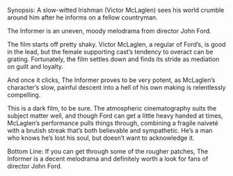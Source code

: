 Synopsis: A slow-witted Irishman (Victor McLaglen) sees his world crumble around him after he informs on a fellow countryman.

The Informer is an uneven, moody melodrama from director John Ford.

The film starts off pretty shaky.  Victor McLaglen, a regular of Ford’s, is good in the lead, but the female supporting cast’s tendency to overact can be grating.  Fortunately, the film settles down and finds its stride as mediation on guilt and loyalty. 

And once it clicks, The Informer proves to be very potent, as McLaglen’s character’s slow, painful descent into a hell of his own making is relentlessly compelling. 

This is a dark film, to be sure.  The atmospheric cinematography suits the subject matter well, and though Ford can get a little heavy handed at times, McLaglen’s performance pulls things through, combining a fragile naiveté with a brutish streak that’s both believable and sympathetic.  He’s a man who knows he’s lost his soul, but doesn’t want to acknowledge it.

Bottom Line: If you can get through some of the rougher patches, The Informer is a decent melodrama and definitely worth a look for fans of director John Ford.
